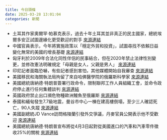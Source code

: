 ```yaml
---
title: 今日頭條
date: 2025-03-28 13:01:04
categories: 新聞            
---
```

- 土耳其作家奧爾罕·帕慕克表示，過去十年土耳其並非真正的民主國家，總統埃爾多安正試圖邊緣化更受歡迎的對手 [來源連結](https://www.theguardian.com/commentisfree/2025/mar/28/clampdowns-istanbul-turkey-democracy-jail-president-erdogan-rival-protesters)
- 中國官員表示，今年將實施政策以「穩定外貿和投資」，試圖尋找不依賴日益變化無常的美國的增長基礎 [來源連結](https://www.theguardian.com/world/2025/mar/28/china-us-relationship-donald-trump-tariffs-partners)
- 匈牙利於2009年合法化同性伴侶的民事結合，但在2020年禁止法律性別變更，並修改憲法明確規定「母親是女人，父親是男人」 [來源連結](https://www.theguardian.com/world/2025/mar/28/we-wont-be-deterred-or-scared-hungarys-lgbtq-community-fights-for-right-to-march-in-pride)
- 印尼記者面臨恐嚇，有些記者感到害怕，其他媒體開始自我審查 [來源連結](https://www.theguardian.com/world/2025/mar/28/intimidation-journalists-indonesia-pig-heads-rats)
- 美國移民和海關執法局拘留了來自哈佛醫學院的俄羅斯科學家 [來源連結](https://www.theguardian.com/us-news/2025/mar/27/russian-scientist-harvard-medical-school-ice-detention)
- 美國總統唐納德·特朗普簽署行政命令，限制聯邦工作人員組織工會，並命令政府停止進行任何集體談判 [來源連結](https://www.theguardian.com/us-news/live/2025/mar/28/donald-trump-white-house-washington-latest-live-us-politics-news)
- 英國政府禁止出口瀕危物種歐洲鰻魚至俄羅斯 [來源連結](https://www.theguardian.com/environment/2025/mar/28/export-of-endangered-eels-to-russia-ends-after-uk-government-ban)
- 泰國和緬甸發生7.7級地震，曼谷市中心一棟在建高樓倒塌，至少三人確認死亡，90人失蹤 [來源連結](https://www.thehindu.com/news/international/strong-earthquake-rocks-thailand-capital-of-bangkok-prompting-evacuations-from-swaying-buildings/article69385001.ece)
- 美國副總統JD Vance訪問格陵蘭引發外交爭議，丹麥官員公開表示他不受歡迎 [來源連結](https://www.theguardian.com/world/2025/mar/28/jd-vance-greenland-visit-diplomatic-row)
- 美國總統唐納德·特朗普宣布將從4月3日起對從美國進口的汽車和汽車零件徵收25%的關稅 [來源連結](https://www.theguardian.com/us-news/2025/mar/27/us-allies-worldwide-decry-trump-car-tariffs-and-threaten-retaliation)



